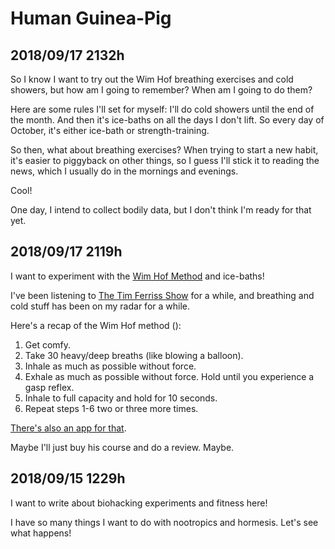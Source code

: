 
# Human Guinea-Pig

## 2018/09/17 2132h

So I know I want to try out the Wim Hof breathing exercises and cold showers, but how am I going to remember? When am I going to do them?

Here are some rules I'll set for myself: I'll do cold showers until the end of the month. And then it's ice-baths on all the days I don't lift. So every day of October, it's either ice-bath or strength-training.

So then, what about breathing exercises? When trying to start a new habit, it's easier to piggyback on other things, so I guess I'll stick it to reading the news, which I usually do in the mornings and evenings.

Cool!

One day, I intend to collect bodily data, but I don't think I'm ready for that yet.

## 2018/09/17 2119h

I want to experiment with the [Wim Hof Method](https://edlatimore.com/wim-hof-method-review/) and ice-baths!

I've been listening to [The Tim Ferriss Show](https://tim.blog/podcast/) for a while, and breathing and cold stuff has been on my radar for a while.

Here's a recap of the Wim Hof method ():
1. Get comfy.
2. Take 30 heavy/deep breaths (like blowing a balloon).
3. Inhale as much as possible without force.
4. Exhale as much as possible without force. Hold until you experience a gasp reflex.
6. Inhale to full capacity and hold for 10 seconds.
7. Repeat steps 1-6 two or three more times.

[There's also an app for that](https://itunes.apple.com/us/app/wim-hof-method/id890471578?mt=8).

Maybe I'll just buy his course and do a review. Maybe.

## 2018/09/15 1229h

I want to write about biohacking experiments and fitness here!

I have so many things I want to do with nootropics and hormesis. Let's see what happens!
